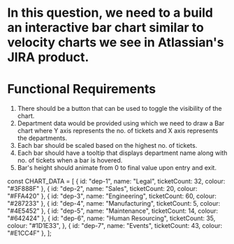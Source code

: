 # In this question, we need to a build an interactive bar chart similar to velocity charts we see in Atlassian's JIRA product.

# Functional Requirements
1. There should be a button that can be used to toggle the visibility of the chart.
2. Department data would be provided using which we need to draw a Bar chart where Y axis represents the no. of tickets and X axis represents the departments.
3. Each bar should be scaled based on the highest no. of tickets.
4. Each bar should have a tooltip that displays department name along with no. of tickets when a bar is hovered.
5. Bar's height should animate from 0 to final value upon entry and exit.


const CHART_DATA = [
    { id: "dep-1", name: "Legal", ticketCount: 32, colour: "#3F888F" },
    { id: "dep-2", name: "Sales", ticketCount: 20, colour: "#FFA420" },
    { id: "dep-3", name: "Engineering", ticketCount: 60, colour: "#287233" },
    { id: "dep-4", name: "Manufacturing", ticketCount: 5, colour: "#4E5452" },
    { id: "dep-5", name: "Maintenance", ticketCount: 14, colour: "#642424" },
    {
      id: "dep-6",
      name: "Human Resourcing",
      ticketCount: 35,
      colour: "#1D1E33",
    },
    { id: "dep-7", name: "Events", ticketCount: 43, colour: "#E1CC4F" },
  ];

  